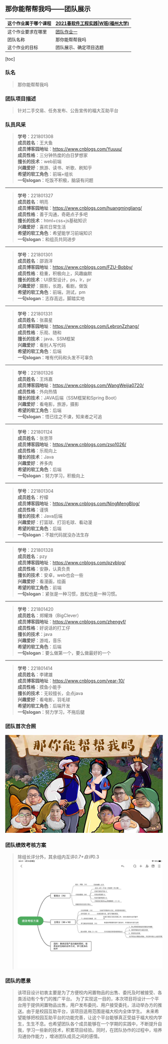 ## 那你能帮帮我吗——团队展示
|这个作业属于哪个课程|[2021春软件工程实践\|W班(福州大学)](https://edu.cnblogs.com/campus/fzu/2021SpringSoftwareEngineeringPractice)|
|:-  |:-    |
|这个作业要求在哪里|[团队作业一](https://edu.cnblogs.com/campus/fzu/2021SpringSoftwareEngineeringPractice/homework/11848)|
|团队名称|那你能帮帮我吗|
|这个作业的目标|团队展示、确定项目选题|

[toc]

### 队名
>那你能帮帮我吗

### 团队项目描述
>针对二手交易、任务发布、公告宣传的福大互助平台

### 队员风采
>**学号**：221801308   </br>
>**成员姓名**：王大鱼     </br>
>**成员博客园地址**：https://www.cnblogs.com/Yuuuu/    </br>
>**成员性格**：三分钟热度的白日梦想家	  </br>
>**擅长的技术**：web前端    </br>
>**兴趣爱好**：旅游、读书、听歌、刷知乎    </br>
>**希望的软工角色**：前端+组长    </br>
>**一句slogan**：吃饭不积极，脑袋有问题

----

>**学号**：221801327    </br>
>**成员姓名**：明亮    </br>
>**成员博客园地址**：https://www.cnblogs.com/huangmingliang/    </br>
>**成员性格**：善于沟通，奇葩点子多吧    </br>
>**擅长的技术**：html+css+js基础知识    </br>
>**兴趣爱好**：喜欢日常生活    </br>
>**希望的软工角色**：希望能学习前端知识    </br>
>**一句slogan**：和组员共同进步

----

>**学号**：221801301    </br>
>**成员姓名**：邵涵洋     </br>
>**成员博客园地址**：https://www.cnblogs.com/FZU-Bobby/    </br>
>**成员性格**：稳重，积极向上，风趣幽默    </br>
>**擅长的技术**：UI原型设计，ps，lr，pr    </br>
>**兴趣爱好**：摄影，长跑，看剧，做饭    </br>
>**希望的软工角色**：前端，测试，pm    </br>
>**一句slogan**：志存高远，脚踏实地    

----

>**学号**：221801331    </br>
>**成员姓名**：张晨星    </br>
>**成员博客园地址**：https://www.cnblogs.com/LebronZzhang/    </br>
>**成员性格**：乐观、随和    </br>
>**擅长的技术**：java、SSM框架    </br>
>**兴趣爱好**：看别人写代码    </br>
>**希望的软工角色**：后端    </br>
>**一句slogan**：唯有代码和头发不可辜负

----

>**学号**：221801326     </br>
>**成员姓名**：王炜嘉     </br>
>**成员博客园地址**：https://www.cnblogs.com/WangWeijia0720/    </br>
>**成员性格**：外向热情     </br>
>**擅长的技术**：JAVA后端（SSM框架和Spring Boot）   </br>
>**兴趣爱好**：看电影，旅游，摄影    </br>
>**希望的软工角色**：后端     </br>
>**一句slogan**：悟已往之不谏，知来者之可追

----

>**学号**：221801124    </br>
>**成员姓名**：张思萍    </br>
>**成员博客园地址**：https://www.cnblogs.com/zsp1026/     </br>
>**成员性格**：乐观向上    </br>
>**擅长的技术**：Java    </br>
>**兴趣爱好**：养多肉    </br>
>**希望的软工角色**：后端    </br>
>**一句slogan**：努力学习，积极向上

----

>**学号**：221801304    </br>
>**成员姓名**：柠檬    </br>
>**成员博客园地址**：https://www.cnblogs.com/NingMengBlog/    </br>
>**成员性格**：谨慎    </br>
>**擅长的技术**：Java后端     </br>
>**兴趣爱好**：打篮球、打羽毛球、看动漫    </br>
>**希望的软工角色**：后端    </br>
>**一句slogan**：不敲代码就没办法生存    </br>

----

>**学号**：221801328    </br>
>**成员姓名**：pzy    </br>
>**成员博客园地址**：https://www.cnblogs.com/pzyblog/    </br>
>**成员性格**：安静，认真负责    </br>
>**擅长的技术**：安卓，web也会一些    </br>
>**兴趣爱好**：看漫画，绘画    </br>
>**希望的软工角色**：前端    </br>
>**一句slogan**：紧张是一种习惯，放松也是一种习惯。

----

>**学号**：221801420    </br>
>**成员姓名**：郑耀烽（BigClever）    </br>
>**成员博客园地址**：https://www.cnblogs.com/zhengyf/    </br>
>**成员性格**：好说话的打工仔    </br>
>**擅长的技术**：java    </br>
>**兴趣爱好**：游戏，音乐    </br>
>**希望的软工角色**：后端    </br>
>**一句slogan**：要么做第一个，要么做最好的一个

----

>**学号**：221801414    </br>
>**成员姓名**：李建雄    </br>
>**成员博客园地址**：https://www.cnblogs.com/vear-10/    </br>
>**成员性格**：摸鱼小能手    </br>
>**擅长的技术**：无较擅长，会点java    </br>
>**兴趣爱好**：看电影，羽毛球    </br>
>**希望的软工角色**：后端开发    </br>
>**一句slogan**：努力学习，不拖后腿

### 团队首次合照
![我们的第一张合照](pic1.jpg)

### 团队绩效考核方案
>除组长评分外，其余组内互评*0.7+自评*0.3
![团队绩效考核方案](pic2.jpg)


### 团队的愿景
>该项目设计初衷主要是为了方便校内闲置物品的出售、委托及时被接受、各类活动有个专门的推广平台。
>为了实现这一目的，本次项目将设计一个平台用于提供闲置物品出售，用户发布委托、用户接受委托，活动举办方的推送。由于是校园互助平台，该项目适用范围是福大校内全体学生。
>未来希望能够把校园互助平台的功能完善，让这个平台能够真正受益于福大校内学生，生生不息。也希望团队各个成员能够在一个学期的实践中，不断提升自我，学习一些新的技术，积累项目经验。同时，在团队协作的过程中，培养沟通协作能力 ，增进团队成员之间的感情。

